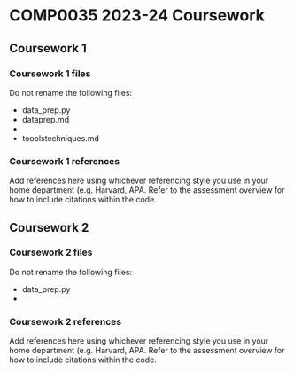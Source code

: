 # COMP0035 2023-24 Coursework
## Coursework 1
### Coursework 1 files
Do not rename the following files:

- data_prep.py
- dataprep.md
- 
- tooolstechniques.md

### Coursework 1 references
Add references here using whichever referencing style you use in your home department (e.g. Harvard, APA.
Refer to the assessment overview for how to include citations within the code.

## Coursework 2
### Coursework 2 files
Do not rename the following files:

- data_prep.py
- 
### Coursework 2 references
Add references here using whichever referencing style you use in your home department (e.g. Harvard, APA.
Refer to the assessment overview for how to include citations within the code.
